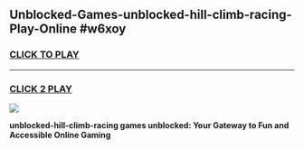 
## Unblocked-Games-unblocked-hill-climb-racing-Play-Online #w6xoy
<h3>
<a href="https://news.freeplayer.one?title=unblocked-hill-climb-racing&ref=3">CLICK TO PLAY</a></h3>
<hr>

<h3>
<a href="https://news.freeplayer.one?title=unblocked-hill-climb-racing&ref=3">CLICK 2 PLAY</a>
  
</h3>

<a href="https://news.freeplayer.one?title=unblocked-hill-climb-racing&ref=3"><img src="https://clearcache.store/games.png"></a>


**unblocked-hill-climb-racing games unblocked: Your Gateway to Fun and Accessible Online Gaming**
